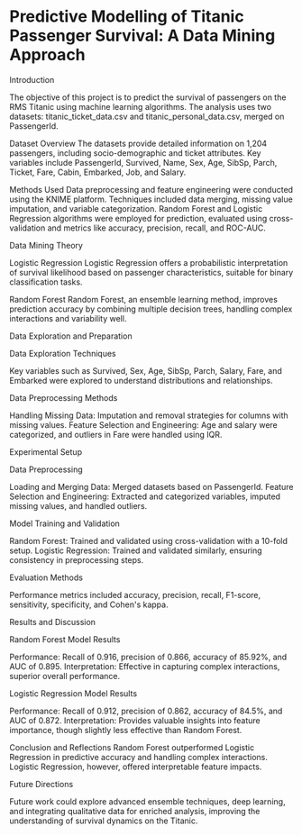 # Predictive Modelling of Titanic Passenger Survival: A Data Mining Approach

Introduction

The objective of this project is to predict the survival of passengers on the RMS Titanic using machine learning algorithms. The analysis uses two datasets: titanic_ticket_data.csv and titanic_personal_data.csv, merged on PassengerId.

Dataset Overview The datasets provide detailed information on 1,204 passengers, including socio-demographic and ticket attributes. Key variables include PassengerId, Survived, Name, Sex, Age, SibSp, Parch, Ticket, Fare, Cabin, Embarked, Job, and Salary.

Methods Used Data preprocessing and feature engineering were conducted using the KNIME platform. Techniques included data merging, missing value imputation, and variable categorization. Random Forest and Logistic Regression algorithms were employed for prediction, evaluated using cross-validation and metrics like accuracy, precision, recall, and ROC-AUC.

Data Mining Theory

Logistic Regression Logistic Regression offers a probabilistic interpretation of survival likelihood based on passenger characteristics, suitable for binary classification tasks.

Random Forest Random Forest, an ensemble learning method, improves prediction accuracy by combining multiple decision trees, handling complex interactions and variability well.

Data Exploration and Preparation

Data Exploration Techniques

Key variables such as Survived, Sex, Age, SibSp, Parch, Salary, Fare, and Embarked were explored to understand distributions and relationships.

Data Preprocessing Methods

Handling Missing Data: Imputation and removal strategies for columns with missing values. Feature Selection and Engineering: Age and salary were categorized, and outliers in Fare were handled using IQR.

Experimental Setup

Data Preprocessing

Loading and Merging Data: Merged datasets based on PassengerId. Feature Selection and Engineering: Extracted and categorized variables, imputed missing values, and handled outliers.

Model Training and Validation

Random Forest: Trained and validated using cross-validation with a 10-fold setup. Logistic Regression: Trained and validated similarly, ensuring consistency in preprocessing steps.

Evaluation Methods

Performance metrics included accuracy, precision, recall, F1-score, sensitivity, specificity, and Cohen's kappa.

Results and Discussion

Random Forest Model Results

Performance: Recall of 0.916, precision of 0.866, accuracy of 85.92%, and AUC of 0.895. Interpretation: Effective in capturing complex interactions, superior overall performance.

Logistic Regression Model Results

Performance: Recall of 0.912, precision of 0.862, accuracy of 84.5%, and AUC of 0.872. Interpretation: Provides valuable insights into feature importance, though slightly less effective than Random Forest.

Conclusion and Reflections Random Forest outperformed Logistic Regression in predictive accuracy and handling complex interactions. Logistic Regression, however, offered interpretable feature impacts.

Future Directions

Future work could explore advanced ensemble techniques, deep learning, and integrating qualitative data for enriched analysis, improving the understanding of survival dynamics on the Titanic.
